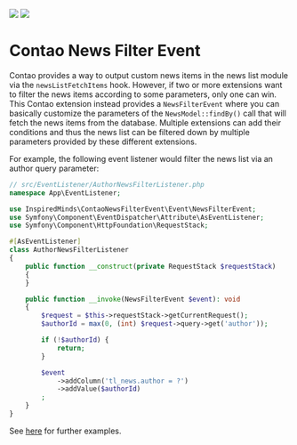 [![](https://img.shields.io/packagist/v/inspiredminds/contao-news-filter-event.svg)](https://packagist.org/packages/inspiredminds/contao-news-filter-event)
[![](https://img.shields.io/packagist/dt/inspiredminds/contao-news-filter-event.svg)](https://packagist.org/packages/inspiredminds/contao-news-filter-event)

Contao News Filter Event
========================

Contao provides a way to output custom news items in the news list module via the `newsListFetchItems` hook. However,
if two or more extensions want to filter the news items according to some parameters, only one can win. This Contao
extension instead provides a `NewsFilterEvent` where you can basically customize the parameters of the 
`NewsModel::findBy()` call that will fetch the news items from the database. Multiple extensions can add their 
conditions and thus the news list can be filtered down by multiple parameters provided by these different extensions.

For example, the following event listener would filter the news list via an author query parameter:

```php
// src/EventListener/AuthorNewsFilterListener.php
namespace App\EventListener;

use InspiredMinds\ContaoNewsFilterEvent\Event\NewsFilterEvent;
use Symfony\Component\EventDispatcher\Attribute\AsEventListener;
use Symfony\Component\HttpFoundation\RequestStack;

#[AsEventListener]
class AuthorNewsFilterListener
{
    public function __construct(private RequestStack $requestStack)
    {
    }

    public function __invoke(NewsFilterEvent $event): void
    {
        $request = $this->requestStack->getCurrentRequest();
        $authorId = max(0, (int) $request->query->get('author'));

        if (!$authorId) {
            return;
        }

        $event
            ->addColumn('tl_news.author = ?')
            ->addValue($authorId)
        ;
    }
}
```

See [here](https://packagist.org/packages/inspiredminds/contao-news-filter-event/dependents?order_by=name) for further examples.
